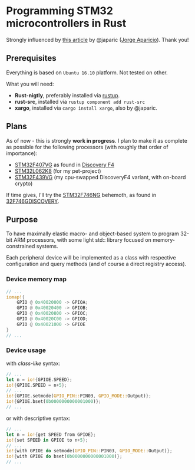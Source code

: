 # Programming STM32 microcontrollers in Rust

Strongly influenced by [this article](http://japaric.github.io/copper/intro.html) by @japaric ([Jorge Aparicio](https://github.com/japaric)). Thank you!

## Prerequisites
Everything is based on `Ubuntu 16.10` platform. Not tested on other. 
  
What you will need:
* **Rust-nigtly**, preferably installed via  [rustup](https://www.rustup.rs/).
* **rust-src**, installed via `rustup component add rust-src`  
* **xargo**, installed via `cargo install xargo`, also by @japaric.

## Plans 
 
As of now - this is strongly **work in progress**. I plan to make it as complete as possible for the following processors (with roughly that order of importance):
* [STM32F407VG](http://www.st.com/en/microcontrollers/stm32f407vg.html) as found in [Discovery F4](http://www.st.com/en/evaluation-tools/stm32f4discovery.html)
* [STM32L062K8](http://www.st.com/content/st_com/en/products/microcontrollers/stm32-32-bit-arm-cortex-mcus/stm32l0-series/stm32l0x2/stm32l062k8.html) (for my pet-project)
* [STM32F439VG](http://www.st.com/en/microcontrollers/stm32f439vg.html) (my cpu-swapped DiscoveryF4 variant, with on-board crypto)
  
If time gives, I'll try the [STM32F746NG](http://www.st.com/en/microcontrollers/stm32f746ng.html) behemoth, as found in  [32F746GDISCOVERY](http://www.st.com/en/evaluation-tools/32f746gdiscovery.html).

## Purpose
To have maximally elastic macro- and object-based system to program 32-bit ARM processors, with some light std:: library focused on memory-constrained systems.
 
Each peripheral device will be implemented as a class with respective configuration and query methods (and of course a direct registry access). 

### Device memory map

```rust
// ...
iomap!{
    GPIO @ 0x40020000 -> GPIOA;
    GPIO @ 0x40020400 -> GPIOB;
    GPIO @ 0x40020800 -> GPIOC;
    GPIO @ 0x40020C00 -> GPIOD;
    GPIO @ 0x40021000 -> GPIOE
}
// ...
```


### Device usage

with *class-like* syntax:
```rust
// ...
let n = io!{GPIOE.SPEED};
io!{GPIOE.SPEED = n+5};
// ...
io!{GPIOE.setmode(GPIO_PIN::PIN03, GPIO_MODE::Output)};
io!{GPIOE.bset(0b0000000000001000)};
// ...
```
or with descriptive syntax:
```rust
// ...
let n = io!{get SPEED from GPIOE};
io!{set SPEED in GPIOE to n+5};
// ...
io!{with GPIOE do setmode(GPIO_PIN::PIN03, GPIO_MODE::Output)};
io!{with GPIOE do bset(0b0000000000001000)};
// ...
```
